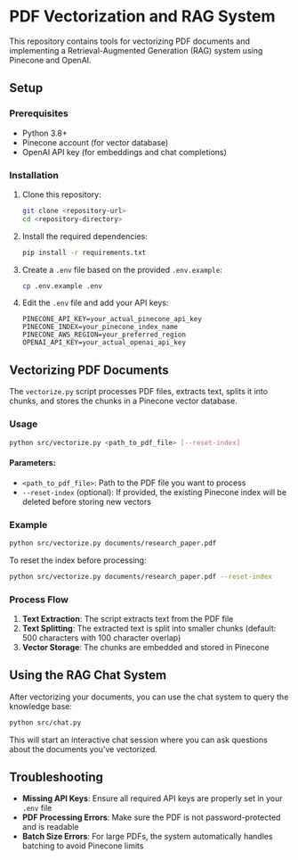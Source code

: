 # PDF Vectorization and RAG System

This repository contains tools for vectorizing PDF documents and implementing a Retrieval-Augmented Generation (RAG) system using Pinecone and OpenAI.

## Setup

### Prerequisites

- Python 3.8+
- Pinecone account (for vector database)
- OpenAI API key (for embeddings and chat completions)

### Installation

1. Clone this repository:
   ```bash
   git clone <repository-url>
   cd <repository-directory>
   ```

2. Install the required dependencies:
   ```bash
   pip install -r requirements.txt
   ```

3. Create a `.env` file based on the provided `.env.example`:
   ```bash
   cp .env.example .env
   ```

4. Edit the `.env` file and add your API keys:
   ```
   PINECONE_API_KEY=your_actual_pinecone_api_key
   PINECONE_INDEX=your_pinecone_index_name
   PINECONE_AWS_REGION=your_preferred_region
   OPENAI_API_KEY=your_actual_openai_api_key
   ```

## Vectorizing PDF Documents

The `vectorize.py` script processes PDF files, extracts text, splits it into chunks, and stores the chunks in a Pinecone vector database.

### Usage

```bash
python src/vectorize.py <path_to_pdf_file> [--reset-index]
```

#### Parameters:

- `<path_to_pdf_file>`: Path to the PDF file you want to process
- `--reset-index` (optional): If provided, the existing Pinecone index will be deleted before storing new vectors

### Example

```bash
python src/vectorize.py documents/research_paper.pdf
```

To reset the index before processing:

```bash
python src/vectorize.py documents/research_paper.pdf --reset-index
```

### Process Flow

1. **Text Extraction**: The script extracts text from the PDF file
2. **Text Splitting**: The extracted text is split into smaller chunks (default: 500 characters with 100 character overlap)
3. **Vector Storage**: The chunks are embedded and stored in Pinecone


## Using the RAG Chat System

After vectorizing your documents, you can use the chat system to query the knowledge base:

```bash
python src/chat.py
```

This will start an interactive chat session where you can ask questions about the documents you've vectorized.

## Troubleshooting

- **Missing API Keys**: Ensure all required API keys are properly set in your `.env` file
- **PDF Processing Errors**: Make sure the PDF is not password-protected and is readable
- **Batch Size Errors**: For large PDFs, the system automatically handles batching to avoid Pinecone limits
